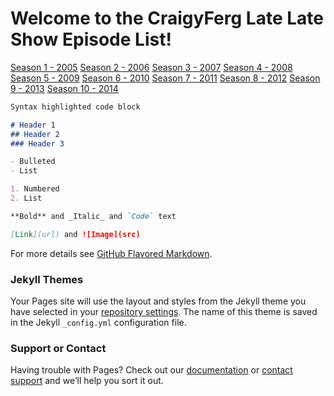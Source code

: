# Welcome to the CraigyFerg Late Late Show Episode List! 

[Season 1 - 2005](https://)
[Season 2 - 2006](https://)
[Season 3 - 2007](https://)
[Season 4 - 2008](https://)
[Season 5 - 2009](https://)
[Season 6 - 2010](https://)
[Season 7 - 2011](https://)
[Season 8 - 2012](https://)
[Season 9 - 2013](https://)
[Season 10 - 2014](https://)

```markdown
Syntax highlighted code block

# Header 1
## Header 2
### Header 3

- Bulleted
- List

1. Numbered
2. List

**Bold** and _Italic_ and `Code` text

[Link](url) and ![Image](src)
```

For more details see [GitHub Flavored Markdown](https://guides.github.com/features/mastering-markdown/).

### Jekyll Themes

Your Pages site will use the layout and styles from the Jekyll theme you have selected in your [repository settings](https://github.com/chrislenz/craigyferg/settings). The name of this theme is saved in the Jekyll `_config.yml` configuration file.

### Support or Contact

Having trouble with Pages? Check out our [documentation](https://docs.github.com/categories/github-pages-basics/) or [contact support](https://support.github.com/contact) and we’ll help you sort it out.
